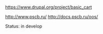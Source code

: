 https://www.drupal.org/project/basic_cart

http://www.pscb.ru/
http://docs.pscb.ru/oos/

Status: in develop